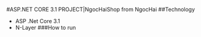 #ASP.NET CORE 3.1 PROJECT|NgocHaiShop from NgocHai
##Technology
- ASP .Net Core 3.1
- N-Layer
###How to run
